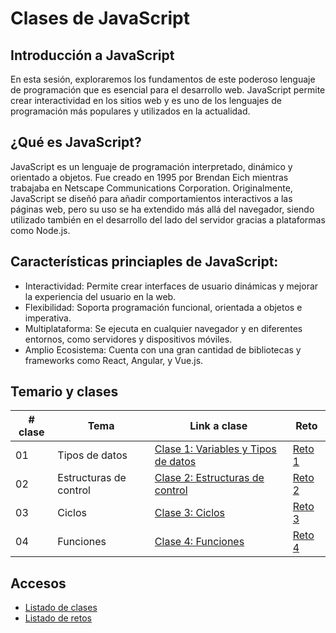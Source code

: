 # Clases de JavaScript

## Introducción a JavaScript

En esta sesión, exploraremos los fundamentos de este poderoso lenguaje de programación que es esencial para el desarrollo web. JavaScript permite crear interactividad en los sitios web y es uno de los lenguajes de programación más populares y utilizados en la actualidad.

## ¿Qué es JavaScript?

JavaScript es un lenguaje de programación interpretado, dinámico y orientado a objetos. Fue creado en 1995 por Brendan Eich mientras trabajaba en Netscape Communications Corporation. Originalmente, JavaScript se diseñó para añadir comportamientos interactivos a las páginas web, pero su uso se ha extendido más allá del navegador, siendo utilizado también en el desarrollo del lado del servidor gracias a plataformas como Node.js.

## Características princiaples de JavaScript:

-   Interactividad: Permite crear interfaces de usuario dinámicas y mejorar la experiencia del usuario en la web.
-   Flexibilidad: Soporta programación funcional, orientada a objetos e imperativa.
-   Multiplataforma: Se ejecuta en cualquier navegador y en diferentes entornos, como servidores y dispositivos móviles.
-   Amplio Ecosistema: Cuenta con una gran cantidad de bibliotecas y frameworks como React, Angular, y Vue.js.

## Temario y clases

| # clase | Tema                   | Link a clase                                                                         | Reto                                                      |
| ------- | ---------------------- | ------------------------------------------------------------------------------------ | --------------------------------------------------------- |
| 01      | Tipos de datos         | [Clase 1: Variables y Tipos de datos](/clases/clase-01-tipos-de-datos/README.md)     | [Reto 1](/retos/reto-01-tipos-de-datos/README.md)         |
| 02      | Estructuras de control | [Clase 2: Estructuras de control](/clases/clase-02-estructuras-de-control/README.md) | [Reto 2](/retos/reto-02-estructuras-de-control/README.md) |
| 03      | Ciclos                 | [Clase 3: Ciclos](/clases/clase-03-ciclos/README.md)                                 | [Reto 3](/retos/reto-03-ciclos/README.md)                 |
| 04      | Funciones              | [Clase 4: Funciones](/clases/clase-03-funciones/README.md)                           | [Reto 4](/retos/reto-03-funciones/README.md)              |

## Accesos

-   [Listado de clases](/clases/README.md)
-   [Listado de retos](/retos/README.md)

